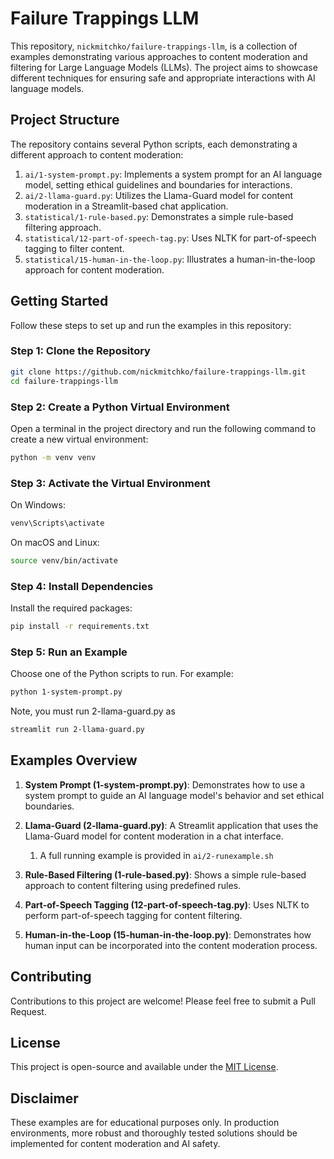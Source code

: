 # Failure Trappings LLM

This repository, `nickmitchko/failure-trappings-llm`, is a collection of examples demonstrating various approaches to content moderation and filtering for Large Language Models (LLMs). The project aims to showcase different techniques for ensuring safe and appropriate interactions with AI language models.

## Project Structure

The repository contains several Python scripts, each demonstrating a different approach to content moderation:

1. `ai/1-system-prompt.py`: Implements a system prompt for an AI language model, setting ethical guidelines and boundaries for interactions.
2. `ai/2-llama-guard.py`: Utilizes the Llama-Guard model for content moderation in a Streamlit-based chat application.
3. `statistical/1-rule-based.py`: Demonstrates a simple rule-based filtering approach.
4. `statistical/12-part-of-speech-tag.py`: Uses NLTK for part-of-speech tagging to filter content.
5. `statistical/15-human-in-the-loop.py`: Illustrates a human-in-the-loop approach for content moderation.

## Getting Started

Follow these steps to set up and run the examples in this repository:

### Step 1: Clone the Repository

```bash
git clone https://github.com/nickmitchko/failure-trappings-llm.git
cd failure-trappings-llm
```

### Step 2: Create a Python Virtual Environment

Open a terminal in the project directory and run the following command to create a new virtual environment:

```bash
python -m venv venv
```

### Step 3: Activate the Virtual Environment

On Windows:
```powershell
venv\Scripts\activate
```

On macOS and Linux:
```bash
source venv/bin/activate
```

### Step 4: Install Dependencies

Install the required packages:

```bash
pip install -r requirements.txt
```

### Step 5: Run an Example

Choose one of the Python scripts to run. For example:

```bash
python 1-system-prompt.py
```

Note, you must run 2-llama-guard.py as

```bash
streamlit run 2-llama-guard.py
```

## Examples Overview

1. **System Prompt (1-system-prompt.py)**: 
   Demonstrates how to use a system prompt to guide an AI language model's behavior and set ethical boundaries.

2. **Llama-Guard (2-llama-guard.py)**:
   A Streamlit application that uses the Llama-Guard model for content moderation in a chat interface.
    1. A full running example is provided in `ai/2-runexample.sh`

3. **Rule-Based Filtering (1-rule-based.py)**:
   Shows a simple rule-based approach to content filtering using predefined rules.

4. **Part-of-Speech Tagging (12-part-of-speech-tag.py)**:
   Uses NLTK to perform part-of-speech tagging for content filtering.

5. **Human-in-the-Loop (15-human-in-the-loop.py)**:
   Demonstrates how human input can be incorporated into the content moderation process.

## Contributing

Contributions to this project are welcome! Please feel free to submit a Pull Request.

## License

This project is open-source and available under the [MIT License](LICENSE).

## Disclaimer

These examples are for educational purposes only. In production environments, more robust and thoroughly tested solutions should be implemented for content moderation and AI safety.